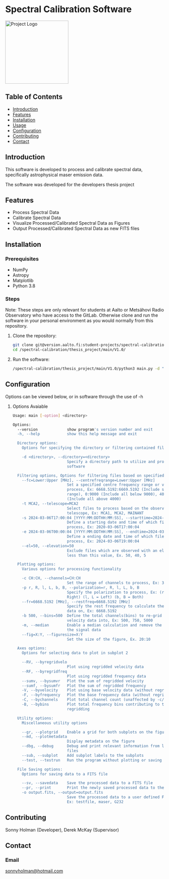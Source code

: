 # Spectral Calibration Software

<img src="https://www.metsahovi.fi/opendata/img/mhlogo.png" alt="Project Logo" width="200"/>

## Table of Contents
- [Introduction](#introduction)
- [Features](#features)
- [Installation](#installation)
- [Usage](#usage)
- [Configuration](#configuration)
- [Contributing](#contributing)
- [Contact](#contact)

## Introduction
This software is developed to process and calibrate spectral data, specifically astrophysical maser emission data.

The software was developed for the developers thesis project 

## Features
- Process Spectral Data
- Calibrate Spectral Data
- Visualize Processed/Calibrated Spectral Data as Figures
- Output Processed/Calibrated Spectral Data as new FITS files

## Installation

### Prerequisites
- NumPy
- Astropy
- Matplotlib
- Python 3.8

### Steps

Note: These steps are only relevant for students at Aalto or Metsähovi Radio Observatory who have access to the GitLab. Otherwise clone and run the software in your personal environment as you would normally from this repository.

1. Clone the repository:
   ```sh
   git clone git@version.aalto.fi:student-projects/spectral-calibration.git
   cd /spectral-calibration/thesis_project/main/V1.0/
2. Run the software:
    ```sh
    /spectral-calibration/thesis_project/main/V1.0/python3 main.py -d "directory" -m -c 290:3800 -p b --sv 

## Configuration

Options can be viewed below, or in software through the use of -h

1.  Options Avaiable 
    ```sh
    Usage: main [-option] <directory>

    Options:
      --version             show program's version number and exit
      -h, --help            show this help message and exit

      Directory options:
        Options for specifying the directory or filtering contained files

        -d <directory>, --directory=<directory>
                            Specify a directory path to utilize and process in the
                            software

      Filtering options, Options for filtering files based on specified rules:
        --fc=Lower:Upper [MHz], --centrefreqrange=Lower:Upper [MHz]
                            Set a specified centre frequency range or value to
                            process, Ex: 6668.5192:6669.5192 (Include specific
                            range), 0:9000 (Include all below 9000), 4000:0
                            (Include all above 4000)
        -t MCA2, --telescope=MCA2
                            Select files to process based on the observing
                            telescope, Ex: MCA1, MCA2, MAINANT
        -s 2024-03-06T17:00:04 [YYYY:MM:DDTHH:MM:SS], --starttime=2024-03-06T17:00:04 [YYYY:MM:DDTHH:MM:SS]
                            Define a starting date and time of which files to
                            process, Ex: 2020-03-06T17:00:04
        -e 2024-03-06T00:00:04 [YYYY:MM:DDTHH:MM:SS], --endtime=2024-03-06T00:00:04 [YYYY:MM:DDTHH:MM:SS]
                            Define a ending date and time of which files to
                            process, Ex: 2024-03-06T19:00:04
        --el=50, --elevation=50
                            Exclude files which are observed with an elevation
                            less than this value, Ex. 50, 40, 5

      Plotting options:
        Various options for processing functionality

        -c CH:CH, --channels=CH:CH
                            Set the range of channels to process, Ex: 350:3500
        -p r, R, l, L, b, B, --polarization=r, R, l, L, b, B
                            Specify the polarization to process, Ex: (r, R =
                            Right) (l, L = Left) (b, B = Both)
        --fr=6668.5192 [MHz], --restfreq=6668.5192 [MHz]
                            Specify the rest frequency to calculate the velocity
                            data on, Ex: 6668.5192
        -b 500, --bins=500  Define the total channels(bins) to re-grid frequency &
                            velocity data into, Ex: 500, 750, 5000
        -m, --median        Enable a median calculation and remove the result from
                            the signal data
        --fig=X:Y, --figuresize=X:Y
                            Set the size of the figure, Ex. 20:10

      Axes options:
        Options for selecting data to plot in subplot 2

        --RV, --byregridvelo
                            Plot using regridded velocity data
        --RF, --byregridfreq
                            Plot using regridded frequency data
        --sumv, --bysumvr   Plot the sum of regridded velocity
        --sumf, --bysumfr   Plot the sum of regridded frequency
        -V, --byvelocity    Plot using base velocity data (without regridding)
        -F, --byfrequency   Plot the base frequency data (without regridding)
        -C, --bychannels    Plot total channel count (unaffected by -c/--channels)
        -B, --bybins        Plot total frequency bins contributing to the
                            regridding

      Utility options:
        Miscellaneous utility options

        --gr, --plotgrid    Enable a grid for both subplots on the figure
        --md, --plotmetadata
                            Display metadata on the figure
        --dbg, --debug      Debug and print relevant information from loaded FITS
                            files
        --sub, --subplot    Add subplot labels to the subplots
        --test, --testrun   Run the program without plotting or saving

      File Saving options:
        Options for saving data to a FITS file

        --sv, --savedata    Save the processed data to a FITS file
        --pr, --print       Print the newly saved processed data to the terminal
        -o output.fits, --output=output.fits
                            Save the processed data to a user defined FITS file,
                            Ex: testfile, maser, G232

## Contributing

Sonny Holman (Developer), Derek McKay (Supervisor)

## Contact

### Email

sonnyholman@hotmail.com

